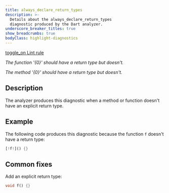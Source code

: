 ```yaml
---
title: always_declare_return_types
description: >-
  Details about the always_declare_return_types
  diagnostic produced by the Dart analyzer.
underscore_breaker_titles: true
show_breadcrumbs: true
bodyClass: highlight-diagnostics
---
```


<div class="tags">
  <a class="tag-label"
      href="/tools/linter-rules/always_declare_return_types"
      title="Learn about the lint rule that enables this diagnostic."
      aria-label="Learn about the lint rule that enables this diagnostic."
      target="_blank">
    <span class="material-symbols" aria-hidden="true">toggle_on</span>
    <span>Lint rule</span>
  </a>
</div>

_The function '{0}' should have a return type but doesn't._

_The method '{0}' should have a return type but doesn't._

## Description

The analyzer produces this diagnostic when a method or function doesn't
have an explicit return type.

## Example

The following code produces this diagnostic because the function `f`
doesn't have a return type:

```dart
[!f!]() {}
```

## Common fixes

Add an explicit return type:

```dart
void f() {}
```

